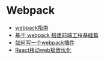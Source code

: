 # Webpack


- [webpack指南](http://webpack.toobug.net/zh-cn/)
- [基于 webpack 搭建前端工程基础篇](https://github.com/chenbin92/react-redux-webpack-starter/issues/1)
- [如何写一个webpack插件](http://www.alloyteam.com/2016/03/how-to-write-a-plug-in-webpack/)
- [React移动web极致优化](http://www.alloyteam.com/2016/05/react-mobile-web-optimization/)
